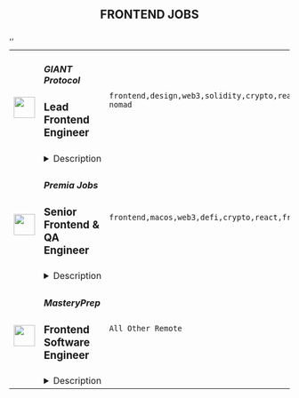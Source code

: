 <div align="center"><h2>FRONTEND JOBS</h2></div><table><tr>
                <td width="100" height="100" rowspan="2">
                    <img src="https://remoteok.com/assets/img/jobs/eff8deca4c4b388328a92536d71df4b01674890120.peg" width="38px" height="auto">
                </td>
                <td width="300">
                    <h5>GIANT Protocol</h5>
                    <h3>Lead Frontend Engineer</h3>
                </td>
                <td width="300">
                    <code>frontend,design,web3,solidity,crypto,react,support,software,code,web,scrum,financial,nosql,typescript,mobile,lead,junior,excel,telecom,go,engineer,backend,digital nomad</code>
                </td>
                <td width="200">
                <text>3 days ago</text>
                </td>
                <td width="100" rowspan="2">
                <a href="https://remoteOK.com/remote-jobs/remote-lead-frontend-engineer-giant-protocol-185695" align="right" target="_blank">Apply</a>
                </td>
            </tr>
            <tr>
                <td colspan="3">
                <details><summary>Description</summary>
                <div class="content-intro">
<p>The GIANT Protocol Foundation aims to empower the world to build a more open and inclusive internet. It created the GIANT Protocol to decentralize and democratize access to connectivity and financial services for all. Itâs a new web3 telecommunications layer that coordinates, tokenizes, and financializes ownership of the entire telecom ecosystem.</p>
<p>GIANT Connect is a consumer app powered by GIANT Protocol offering the most fun and rewarding way to stay connected to the Internet. Access inflight wifi on thousands of planes, mobile networks in 120 countries, and 68M free and premium wifi hotspots globally. Earn crypto rewards when you go online and when you donât.</p>
<p> </p>
</div><p> </p>
<h2><span style="font-weight:400;">Position Overview</span></h2>
<p><span style="font-weight:400;">We are looking for a seasoned frontend engineer, to join our growing team, who specializes in client side software application development - Single/multi page webapp, etc. with a passion for writing test-driven code. In this role you will be primarily working in </span><strong>React, Typescript </strong><span style="font-weight:400;">libraries/languages on existing code bases or creating new applications as required.</span></p>
<h2><span style="font-weight:400;">Responsibilities</span></h2>
<ul>
<li style="font-weight:400;"><span style="font-weight:400;">Build robust and scalable client side software and services in React, Typescript, etc.</span></li>
<li style="font-weight:400;"><span style="font-weight:400;">Help improve our code quality through writing unit and functional tests, improving coding standards and performing code reviews.</span></li>
<li style="font-weight:400;"><span style="font-weight:400;">Work with the product and design teams to understand business goals, end-user requirements and then translate that into a beautiful and efficient frontend application that will be used by millions of users.</span></li>
<li style="font-weight:400;"><span style="font-weight:400;">Work with backend engineers to integrate backend business logic, REST APIs with the frontend web apps/dapps. </span></li>
<li style="font-weight:400;"><span style="font-weight:400;">Integrate with web3 libraries and sdks like EtherJS, Polkadot{JS}, etc.</span></li>
<li style="font-weight:400;"><span style="font-weight:400;">Participate in brainstorming sessions and contribute ideas to improve our product and technology.</span></li>
<li style="font-weight:400;"><span style="font-weight:400;">Document decisions and its future impacts.</span></li>
<li style="font-weight:400;"><span style="font-weight:400;">Join sprints and scrum calls with our cross-regional team for successful delivery of product.</span></li>
<li style="font-weight:400;"><span style="font-weight:400;">Guide and mentor junior developers.</span></li>
</ul>
<h2><span style="font-weight:400;">Requirements/Skills</span></h2>
<ul>
<li style="font-weight:400;"><span style="font-weight:400;">5+ years of recent coding experience in writing React and Typescript web applications and/or dapps.</span></li>
<li style="font-weight:400;"><span style="font-weight:400;">Experience working with NoSQL databases like MongoDB.</span></li>
<li style="font-weight:400;"><span style="font-weight:400;">Solid software design knowledge â you should know how to create software thatâs extensible, reusable and meets desired architectural objectives.</span></li>
<li style="font-weight:400;"><span style="font-weight:400;">Passionate about solving complex problems and take pride in their code and development standards.</span></li>
<li style="font-weight:400;"><span style="font-weight:400;">Effective communication skills: Regularly achieve consensus with peers, and provide clear status updates.</span></li>
<li style="font-weight:400;"><span style="font-weight:400;">Ability to work independently and in a team environment.</span></li>
</ul>
<h2><span style="font-weight:400;">Bonus skills</span></h2>
<ul>
<li style="font-weight:400;"><span style="font-weight:400;">Experience with full stack development</span></li>
<li style="font-weight:400;"><span style="font-weight:400;">Experience developing Solidity smart contracts </span></li>
<li style="font-weight:400;"><span style="font-weight:400;">Familiarity with blockchain and web3 technologies</span></li>
</ul><div class="content-conclusion">
<h3><strong>Company Values</strong></h3>
<p><strong>Thinking in possibilities</strong><span style="font-weight:400;">: We realize that most see the world in terms of what is not possible. We believe the future is made by those who see what </span><em><span style="font-weight:400;">is</span></em><span style="font-weight:400;"> possible. Seeing a path of possibilities requires intellectual curiosity, dedication, and diligence. We are big thinkers and believers but also pragmatists, focused on relentless execution.</span></p>
<p><strong>Integrity of word, thought, and action</strong><span style="font-weight:400;">: Integrity is what is behind our words, thoughts, and </span><span style="font-weight:400;">actions. We help ourselves and others to stay true to why we do things so we can align, </span><span style="font-weight:400;">together, for the highest purpose.</span></p>
<p><strong>Diversity of perspectives:</strong><span style="font-weight:400;"> A good discussion is one that ends with all participants feeling </span><span style="font-weight:400;">that the other participants understood them, even if they had different ideas. This requires trust, </span><span style="font-weight:400;">vulnerability, and compassion. We believe organizations where people can truly co-create will </span><span style="font-weight:400;">thrive.</span></p>
<p><strong>Winning with purpose: </strong><span style="font-weight:400;">We are mission focused and realize that winning is a requirement to </span><span style="font-weight:400;">achieve lasting change that benefits everyone. Even though we love to compete, we understand that winning is not the same as success, but is needed to succeed.</span></p>
<p><strong>Ownership is key:</strong><span style="font-weight:400;"> When we own our successes, failures, best qualities, and flaws, we can truly work in a team, as a team. Ownership unlocks greatness as a team because it </span><span style="font-weight:400;">enables us to support and be supported.</span></p>
<p><strong>The excellence of being:</strong><span style="font-weight:400;"> Excellence is an expression of beingâof what we want for ourselves </span><span style="font-weight:400;">and others. It is passion turned into action. We share a desire to learn and excel while being </span><span style="font-weight:400;">comfortable with failing. Excellence comes when weâre courageously open about what we </span><span style="font-weight:400;">desire for this world.</span></p>
<p><strong>Unity in consciousness:</strong><span style="font-weight:400;"> We understand that we are all one. We are all working towards moving humanity forward in unique ways. We firmly believe that there is infinitely more that unites us than divides us, and our work is to bring that out in the world.</span></p>
<h3><strong>Benefits:</strong></h3>
<ul>
<li style="font-weight:400;"><span style="font-weight:400;">Competitive salary with generous token plan</span></li>
<li style="font-weight:400;"><span style="font-weight:400;">Unlimited PTO and flexible remote options</span></li>
<li style="font-weight:400;"><span style="font-weight:400;">Health benefits: medical, dental, vision, EAP, virtual medicine, and more </span></li>
<li style="font-weight:400;"><span style="font-weight:400;">401k with company match</span></li>
<li style="font-weight:400;"><span style="font-weight:400;">Annual professional development budget</span></li>
</ul>
</div><br/><br/>Please mention the word **REVEL** and tag RNDQuMTk1LjQ5LjE2OQ== when applying to show you read the job post completely (#RNDQuMTk1LjQ5LjE2OQ==). This is a beta feature to avoid spam applicants. Companies can search these words to find applicants that read this and see they're human.
                </details>
                </td>
            </tr>,<tr>
                <td width="100" height="100" rowspan="2">
                    <img src="https://remoteok.com/assets/img/jobs/63013601bf00f5ea722c496e44c49c941674803739.peg" width="38px" height="auto">
                </td>
                <td width="300">
                    <h5>Premia Jobs</h5>
                    <h3>Senior Frontend & QA Engineer</h3>
                </td>
                <td width="300">
                    <code>frontend,macos,web3,defi,crypto,react,front-end,architect,technical,testing,test,web,qa,financial,css,senior,analytics,engineer,engineering</code>
                </td>
                <td width="200">
                <text>4 days ago</text>
                </td>
                <td width="100" rowspan="2">
                <a href="https://remoteOK.com/remote-jobs/remote-senior-frontend-qa-engineer-premia-jobs-185204" align="right" target="_blank">Apply</a>
                </td>
            </tr>
            <tr>
                <td colspan="3">
                <details><summary>Description</summary>
                <div>Senior Frontend & QA Engineer - Remote</div><div><br></div><div>Premia is a decentralized options platform connecting traders and liquidity providers of all backgrounds.  Offering non-custodial options to hedge, speculate, or earn yield on your digital assets.Â  Premia offers first of its kind automated market maker solutions in the DeFi space for Options Contracts through our use of Smart Liquidity Pools and Dynamic Pricing.Â  Premia enables best-in-class pricing based on market volatility, providing fully-featured peer-to-pool trading and capital efficiency to DeFi options.</div><div>Â </div><div>We are one of the smallest and most impactful teams in crypto. We are a globally distributed organization, with all positions being fully remote.</div><div>Â </div><div>Weâre looking for a passionate, self-motivated engineer to help us build the next generation of financial products. As a dedicated Engineering hire, you will gain ownership over our existing suite of web products, as well as the ability to influence the creation, design, and execution of future products. You will be responsible for ensuring a consistent, high-quality user experience across trading interfaces, data-heavy analytics pages, documentation portals, subgraph on <a href="https://thegraph.com/explorer" class="postings-link" rel="noopener noreferrer nofollow">The Graph</a> and more.</div><div><br></div><div><b>Who are you?</b></div><div><br></div><div><span style="font-size:11pt;">A senior-level front-end engineer (JS/TS + React veteran) with a passion for smashing bugs who is also native to the crypto space. You can write and speak fluent English and have great communication skills.</span></div><div><br></div><div><span style="font-size:11pt;">You love debugging, you like doing detective work to figure out the cause of the problem and ultimately resolving it.Â </span></div><div><br></div><div><span style="font-size:11pt;">You have experience and are culturally aligned with fast-moving small teams. You have worked at remote (globally distributed) startups before. </span></div><div><br></div><div><span style="font-size:11pt;">You are self-driven, are comfortable wearing many hats, can ship patches and features swiftly when needed. You can identify company priorities, own them, and iterate quickly to ship the best solution.</span></div><div><br></div><div><b>The Role:</b></div><div><br></div><div><span style="font-size:11pt;">Senior engineers are expected to take big complex tasks single-handedly.Â </span></div><div><br></div><div><span style="font-size:11pt;">As a Senior frontend + QA engineer you will be the bridge between bug reporting and bug termination. You will manage several communication channels as well as our bug reporting process to make sure all QA tasks are correctly prioritized and executed.Â </span></div><div><br></div><div><span style="font-size:11pt;">You will work closely with both the Front-end team and the QA team to help build and maintain react components, as well as helping shape our automated testing pipelines. </span></div><div><br></div><div><b>Responsibilities</b></div><div><span style="font-size:11pt;">As a Web3 Architect you will:</span></div><div>
<span style="font-size:14.6667px;">-</span><span style="font-size:11pt;">Create and document automated and manual test plans and procedures</span>
</div><div>
<span style="font-size:14.6667px;">-</span><span style="font-size:11pt;">Configure and set up testing environments</span>
</div><div>
<span style="font-size:14.6667px;">-</span><span style="font-size:11pt;">Implement, run, and monitor automated tests</span>
</div><div>
<span style="font-size:14.6667px;">-</span><span style="font-size:11pt;">Write scripts in the language of your choice that can help us improve the QA process</span>
</div><div>
<span style="font-size:14.6667px;">-</span><span style="font-size:11pt;">Onboard new individuals into the Web3 Architecture team</span>
</div><div>
<span style="font-size:14.6667px;">-</span><span style="font-size:11pt;">Mentor team members to refine their technical and architectural skills</span>
</div><div>
<span style="font-size:14.6667px;">-</span><span style="font-size:11pt;">Build, test, and ship features, patches, and updates to our web app</span>
</div><div>
<span style="font-size:14.6667px;">-</span><span style="font-size:11pt;">Collaborate with the team and cross-functional partners on all aspects of product development</span>
</div><div>
<span style="font-size:14.6667px;">-</span><span style="font-size:11pt;">Identify and advocate for team-wide areas of improvement and best practices</span>
</div><div><br></div><div><b>Requirements</b></div><div>
<span style="font-size:14.6667px;">-</span><span style="font-size:11pt;">At least 3 years with </span><b><span style="font-size:11pt;">JS/TS + React</span></b>
</div><div>
<span style="font-size:14.6667px;">-</span><span style="font-size:11pt;">At least 3 years of TDD with extensive experience in designing manual tests</span>
</div><div>
<span style="font-size:14.6667px;">-</span><span style="font-size:11pt;">Extensive experience with CSS libraries (</span><b><span style="font-size:11pt;">MUI</span></b><span style="font-size:11pt;">Â </span><span style="font-size:14.6667px;">preferred</span><span style="font-size:11pt;">)</span>
</div><div>
<span style="font-size:14.6667px;">-</span><span style="font-size:11pt;">Outstanding communication skills</span>
</div><div>
<span style="font-size:14.6667px;">-</span><span style="font-size:11pt;">Some experience with crypto is required</span>
</div><div>
<span style="font-size:14.6667px;">-</span><span style="font-size:11pt;">Fluency with different operating systems (Linux, MacOS etc.)</span>
</div><div>
<span style="font-size:14.6667px;">-</span><span style="font-size:11pt;">Experience with multiple browsers (Brave, Firefox, Safari, Chrome)</span>
</div><div>
<span style="font-size:14.6667px;">-</span><span style="font-size:11pt;">(Nice to have) Experience with web wallets such as </span><b><span style="font-size:11pt;">Metamask</span></b><span style="font-size:11pt;"> and </span><b><span style="font-size:11pt;">WalletConnect</span></b>
</div><div>
<span style="font-size:14.6667px;">-</span><span style="font-size:11pt;">(Nice to have) Experience with </span><b><span style="font-size:11pt;"><a href="http://ethers.js" rel="noopener noreferrer nofollow">ethers.js</a></span></b><span style="font-size:11pt;"> or </span><b><span style="font-size:11pt;"><a href="http://web3.js" rel="noopener noreferrer nofollow">web3.js</a></span></b><span style="font-size:11pt;"> libraries</span>
</div><div>
<span style="font-size:14.6667px;">-</span><span style="font-size:11pt;">(Nice to have) Experience with CI/CD tools (</span><b><span style="font-size:11pt;">Github Actions</span></b><span style="font-size:11pt;">Â </span><span style="font-size:14.6667px;">preferred</span><span style="font-size:11pt;">)</span>
</div><div>
<span style="font-size:14.6667px;">-</span><span style="font-size:11pt;">(Nice to have) Experience with automation tools (</span><b><span style="font-size:11pt;">Playwright</span></b><span style="font-size:11pt;">Â </span><span style="font-size:14.6667px;">preferred</span><span style="font-size:11pt;">)</span>
</div><div>
<span style="font-size:14.6667px;">-</span><span style="font-size:11pt;">(Nice to have) Experience with Discord and Discord web hooks. </span>
</div><div><b>Benefits</b></div><div>Work from anywhere (Remote first), Flexible working hours, Flexible vacation policy, Competitive Salary + Token bonus (portion or all can be paid in Crypto).Â  Premia is committed to a diverse and inclusive workplace and is an equal opportunity employer. We do not discriminate on the basis of race, national origin, gender, gender identity, sexual orientation, protected veteran status, disability, age, or other legally protected status.</div><div><br></div><div>Premia welcomes all qualified persons to apply. Compensation will be competitive and commensurate with experience. This is a full time role.</div><div><br></div><div>To find out more you can view their website at <a href="https://premia.finance/" class="postings-link" rel="noopener noreferrer nofollow">https://premia.finance/</a>
</div><br/><br/>Please mention the word **LUSH** and tag RNDQuMTk1LjQ5LjE2OQ== when applying to show you read the job post completely (#RNDQuMTk1LjQ5LjE2OQ==). This is a beta feature to avoid spam applicants. Companies can search these words to find applicants that read this and see they're human.
                </details>
                </td>
            </tr>,<tr>
                <td width="100" height="100" rowspan="2">
                    <img src="https://wwr-pro.s3.amazonaws.com/logos/0083/6003/logo.gif" width="38px" height="auto">
                </td>
                <td width="300">
                    <h5>MasteryPrep</h5>
                    <h3> Frontend Software Engineer</h3>
                </td>
                <td width="300">
                    <code>All Other Remote</code>
                </td>
                <td width="200">
                <text>6 days ago</text>
                </td>
                <td width="100" rowspan="2">
                <a href="https://weworkremotely.com/listings/masteryprep-frontend-software-engineer-1" align="right" target="_blank">Apply</a>
                </td>
            </tr>
            <tr>
                <td colspan="3">
                <details><summary>Description</summary>
                <img src="https://we-work-remotely.imgix.net/logos/0083/6003/logo.gif?ixlib=rails-4.0.0&w=50&h=50&dpr=2&fit=fill&auto=compress" />

<p>
  <strong>Headquarters:</strong> Baton Rouge, Louisiana, United States
    <br /><strong>URL:</strong> <a href="http://www.masteryprep.com">http://www.masteryprep.com</a>
</p>

<p><strong>About the Opportunity</strong></p>
<p>MasteryPrep is assembling an onshore development team to work exclusively on "greenfield" initiatives. We are looking for talented software engineers to help us level the playing field in education by building the most effective test preparation available, bar none. We believe that the best way to build this experience is by creating a diverse team of people from different backgrounds, races, religions, genders, sexual orientations, ages, and experiences. The team we are building must be aligned to our core values of:</p>
<ul> <li> <strong>Go pro.</strong> Or go home. Get better than the best.</li> <li> <strong>Do right.</strong> Period.</li> <li> <strong>Make it happen.</strong> Excuses never built anything.</li> <li> <strong>Make it awesome.</strong> There is no equality without quality.</li> <li> <strong>Customers are forever.</strong> This company is for them.</li> </ul>
<p><strong>Requirements</strong></p>
<p><strong>About the Role</strong></p>
<p>As a Frontend Software Engineer, you will be responsible for—but not limited to—implementation, testing, and partnering with our product, operations, and support teams. Building great products is a highly collaborative effort, so it's essential that you are a team player with solid communication skills.</p>
<p><br></p>
<p><strong>Success criteria:</strong></p>
<ul> <li>You work collaboratively and respectfully with cross-functional teams to design cutting edge education products that change the world</li> <li>You propose innovative and creative ideas to solve tough engineering challenges that scale</li> <li>You raise the bar on quality, testing, and performance to ensure the product reliably performs</li> <li>You help identify and implement best practices and standards throughout the code and our processes</li> <li>You own quality issues and failures and work to actively resolve them with a sense of urgency</li> <li>You constantly strive to build an inclusive, supportive, and positive work environment</li> </ul>
<p><strong>Our development environment:</strong></p>
<ul> <li>React</li> <li>Typescript</li> <li>Mocha</li> <li>Cypress</li> <li>Storybook</li> <li>Material UI</li> <li>Lerna</li> <li>GraphQL</li> <li>Google App Engine</li> <li>Google Cloud Run</li> <li>Google Cloud Functions</li> <li>Google Compute Engine</li> <li>Google Firestore</li> <li>Google BigQuery</li> <li>Postgres</li> <li>GitLab</li> </ul>
<p><strong>Integrated 3rd Party Solutions:</strong></p>
<ul> <li>Mux</li> <li>DocRaptor</li> <li>Wistia</li> <li>Schoology</li> <li>Classlink</li> <li>Clever</li> <li>Google Analytics</li> <li>NewRelic</li> </ul>
<p><strong>What you will be building</strong></p>
<p>While support and maintenance for existing platforms may be required from time to time, this role will primarily focus on our "greenfield" initiatives. MasteryPrep is wholly committed to building cutting-edge technology solutions to level the playing field for education. These solutions will include innovative use of video streaming, 2D/3D interactions, and real-time collaborative systems at scale. Our platform has to scale to support interactions in hundreds of live classrooms with up to 250+ students in a single class. This is not a job for the faint of heart. However, if projects and challenges of this scale excite you, then you may be the right fit for the role.</p>
<p>We look forward to hearing from you.</p>
<p><strong>Benefits</strong></p>
<ul> <li>100% Remote</li> <li>Flex work hours</li> <li>Full Medical, Dental and Vision with HSA eligibility</li> <li>401K with company contribution</li> <li>Salary $150K+</li> </ul>
<p><strong>About MasteryPrep</strong></p>
<p>Did you know that nearly 90% of low-income students graduate high school without a college-ready ACT or SAT score? We're here to change that.</p>
<p>MasteryPrep's mission is to level the college admissions playing field by helping all students access the most effective ACT and SAT prep programs on the market. Unlike traditional prep, MasteryPrep works even for students who struggle with tests, and through our partnerships with school districts, is provided at no cost to students or their families.</p>
<p>So far, over 1 million students have benefitted from our programs, and we're just getting started. We need your help!</p>
<p>Join a diverse, high-energy, mission-driven team that is genuinely making an impact and strives to be on the cutting edge of making education technology work in the classroom.</p>
<p>MasteryPrep is one of the fastest-growing ed-tech companies in the country:</p>
<ul> <li>Inc. 5000 four years in a row</li> <li>Entrepreneur 360 Company</li> <li>Louisiana Growth Leader, 2020 and 2021</li> <li>Council for Opportunity in Education Preferred Provider of ACT &amp; SAT Prep</li> <li>#1 Provider of ACT Preparation (&gt;5% of all U.S. test-takers)</li> </ul>
<p>Our diverse team consists of compassionate, intelligent, and highly energetic individuals. Remote team members are connected to the whole through appropriate touch-points, support, and partnerships.</p>
<p>We invest in our team. Come grow with us!</p>

<p><strong>To apply:</strong> <a href="https://weworkremotely.com/remote-jobs/masteryprep-frontend-software-engineer-1">https://weworkremotely.com/remote-jobs/masteryprep-frontend-software-engineer-1</a></p>

                </details>
                </td>
            </tr>,<tr>
                <td width="100" height="100" rowspan="2">
                    <img src="https://wwr-pro.s3.amazonaws.com/logos/0083/5763/logo.gif" width="38px" height="auto">
                </td>
                <td width="300">
                    <h5>Contra</h5>
                    <h3> Frontend Engineer at Contra</h3>
                </td>
                <td width="300">
                    <code>Front-End Programming</code>
                </td>
                <td width="200">
                <text>11 days ago</text>
                </td>
                <td width="100" rowspan="2">
                <a href="https://weworkremotely.com/remote-jobs/contra-frontend-engineer-at-contra" align="right" target="_blank">Apply</a>
                </td>
            </tr>
            <tr>
                <td colspan="3">
                <details><summary>Description</summary>
                <img src="https://we-work-remotely.imgix.net/logos/0083/5763/logo.gif?ixlib=rails-4.0.0&w=50&h=50&dpr=2&fit=fill&auto=compress" />

<p>
  <strong>Headquarters:</strong> San Francisco
    <br /><strong>URL:</strong> <a href="http://www.contra.com">http://www.contra.com</a>
</p>

<div>Contra is looking for a talented front-end developer to build a couple marketing landing pages, including a redesigned contra.com homepage! These pages will be key conversion points to bring both Independents and Clients to Contra.<br><br>
</div><div>
<br>While this is a one-off project to build and launch a couple marketing landing pages, there is opportunity for expanded scope based on success in this first project.<br><br>
</div><div>
<br>This will require experience coding with React and you will be coordinating directly with Contra engineers throughout this project.<br><br><br>Project budget: $1000 - $5000</div>

<p><strong>To apply:</strong> <a href="https://weworkremotely.com/remote-jobs/contra-frontend-engineer-at-contra">https://weworkremotely.com/remote-jobs/contra-frontend-engineer-at-contra</a></p>

                </details>
                </td>
            </tr>,<tr>
                <td width="100" height="100" rowspan="2">
                    <img src="https://pbs.twimg.com/profile_images/1397471927132844033/jN-wuufb_400x400.jpg" width="38px" height="auto">
                </td>
                <td width="300">
                    <h5>Supabase</h5>
                    <h3>Frontend Engineer (marketing focus)</h3>
                </td>
                <td width="300">
                    <code></code>
                </td>
                <td width="200">
                <text>0 days ago</text>
                </td>
                <td width="100" rowspan="2">
                <a href="https://boards.greenhouse.io/supabase/jobs/4776924004" align="right" target="_blank">Apply</a>
                </td>
            </tr>
            <tr>
                <td colspan="3">
                <details><summary>Description</summary>
                
    <div class="content-intro"><p><img src="https://pbs.twimg.com/media/FIdU8GJWQAUGWRA?format=jpg&amp;name=small" alt="Join Supabase" width="680" height="453"></p></div>

    <p>We're looking for a frontend engineer to join our team to help change the way developers build their applications.</p>
<p>You'll be primarily responsible for growing and maintaining <a href="https://supabase.com/">https://supabase.com/</a>.</p>
<p>You'll be an indispensable part of the team. By working closely with our founders as well as our marketing, design, and front end teams, you'll be directly contributing to technical choices, building team culture and co authoring internal processes for a growing team.</p>
<p>This is an opportunity to truly take ownership and become a code owner, defining how it evolves, and how we can can scale our users, team, product and processes. A lot of job ads say this, but we truly mean it. Your role is to shape and implement the visual and interactive direction for the Supabase brand.</p>
<p>You care about attention to detail, the quality and robustness of code you write, but also about collaborating with others. Reviewing fairly, honestly and without ego other team member's work and helping them become the best they can be.</p>
<p>You've worked in multi disciplinary teams before, working with designers, developers, marketeers, customer support and sales staff. You communicate problems at high level and can convey your assumptions, issues and progress to others effectively and honestly. These are the key pieces of effective self-managing.</p>
<p><strong>What we need</strong></p>
<p>This role requires three critical attributes:</p>
<ol>
<li>Ability to deliver beautiful, <strong>polished</strong> interactive marketing visuals. For this role, we’re looking for someone who leans close to the front of the frontend —&nbsp;think: polish, animations, interactivity. You’ll ideally be pretty good in Figma and able to create your own designs (with the help of the design team). We’re not expecting that you’ll be a true designer, but you’ll ideally have a great design sense. We’re looking for someone who regularly spends time in DevTools inspecting the homepage of Stripe or Linear.</li>
<li>Ability to write great production <strong>React</strong> code. React is the language of your UI work. We’re looking for someone with a several years of production React experience at high user scale, and for user-facing applications. The latest with hooks and everything else in the ecosystem. Again, this role leans closer to the front of the frontend: we’re more interested in how you’ve used React to achieve an amazing visual experience than how you setup Redux to manage an app’s state. The more you know about React and the ecosystem the better, but this role skews heavily towards the visual/interactive.</li>
<li>Ability to <strong>self-manage</strong>. Every company will expect you to self-manage to some degree, but Supabase takes this to a new level. We are a flat, early-stage startup without a lot of structure. To thrive in this environment, you’ll need to be a motivated self-starter who is good working asynchronously across multiple teams. We’re looking for someone who will identify things that need improvement and put their heads down until it’s shipped.</li>
</ol>
<p><strong>Responsibilities</strong></p>
<ul>
<li>Build our marketing site (<a href="https://supabase.com">https://supabase.com</a>), iterating on existing pages and building great new landing/marketing pages.</li>
<li>Exploring and experiment with animation, canvas, 3D libraries to explore ideas.</li>
<li>Take ownership of the marketing frontend stack and config. Planning and iterating on it based on a roadmap that you have an active voice in moulding.</li>
<li>Build tools and sub-sites within the Supabase ecosystem, occasionally dog fooding our own work.</li>
<li>Interact with the wider developer community with blog posts, social media, Discord, Github; interacting with customers on a daily basis.</li>
<li>Improve the performance and quality of our code.</li>
<li>Be actively available and keen to work on other products within Supabase when needed. This would include the Docs website, the Dashboard, or any other properties, applying the same responsibilities of the above to it.</li>
</ul>
<p><strong>Must have requirements:</strong></p>
<ul>
<li>5+ years experience in web development (Javascript(ES6/ESNext), HTML, CSS), with focus on highly polished UI work</li>
<li>2+ years experience using modern React (functions, hooks, etc) in a production environment</li>
<li>Experience using a React UI library like Radix</li>
<li>Experience with design software (Figma, Sketch)</li>
<li>Willingness to work in an agile / “everything in flux” / “everyday changes” environment</li>
<li>Willingness to evolve and shape the development tools/stack</li>
<li>Fluent in the English language (majority of our internal communication is written)</li>
</ul>
<p><strong>Nice to haves:</strong></p>
<ul>
<li>Opinions and ideas on how to align teams to work effectively</li>
<li>Experience working on large projects, and the code and contribution complexities that come with it</li>
<li><strong>Figma:</strong> Experience integrating with Figma design tokens or the Figma api into a design system</li>
<li><strong>Accessibility:</strong> Experience building to a WCAG standard</li>
<li><strong>Typescript:</strong> we use Typescript everywhere, but this isn’t a dealbreaker. We’ll give the right candidate the opportunity to learn.</li>
<li><strong>Tailwind</strong>: we use Tailwind as our framework for applying styles across our apps. If you’ve got a ton of experience with another system, you’ll pick up Tailwind quickly.</li>
<li><strong>Next.JS</strong>: All of our apps are built on Next.JS. Experience with Next is a bonus, but if you know React really well, you’ll have no trouble learning Next.JS.</li>
<li><strong>PostgreSQL</strong>: Supabase is a Postgres company, any database experience would be an asset.</li>
</ul>
<p><strong>We offer:</strong></p>
<ul>
<li>100% remote work from anywhere in the world. No location-based adjustment to your salary.</li>
<li>Autonomous work. We work collaboratively on projects, but you set your own pace.</li>
<li>Health, Vision and Dental benefits. Supabase covers 100% of the cost for employees and 80% for dependents</li>
<li>Generous Tech Allowance for any office setup you need</li>
<li>Annual Education Allowance</li>
<li>Annually run off-sites.</li>
</ul>
<p>We are a fully remote and globally distributed team. We hire internationally, inside and outside of the United States. We have a global salary structure vs location based pay adjustments and highly appreciate compensation transparency initiatives. The estimated salary range for this role is: $139,000 - $164,000 USD.&nbsp;</p>

    

    <div class="content-conclusion"><h3>BUILD IN A WEEKEND. SCALE TO BILLIONS</h3>
<p>Supabase adds auth, realtime, and restful APIs to Postgres without a single line of code.</p>
<p>Each project within Supabase is an isolated&nbsp;Postgres cluster, allowing customers to scale independently, while still providing the features that you need to build: instant database setup, auth, row level security, realtime data streams, auto-generating APIs, and a simple to use web interface.</p>
<p>We are a fully remote company.</p>
<p>Key Tech: Javascript, Typescript, Go, Elixir, PostgREST (haskell), Postgres, Pulumi.</p>
<h3><a id="about-the-team" class="anchor"></a>About the team</h3>
<ul>
<li>We're a startup. It's unstructured.</li>
<li>Collectively founded more than a dozen venture-backed companies.</li>
<li>More than 10 different nationalities.</li>
<li>We deeply believe in <a href="https://supabase.com/blog/2022/03/25/should-i-open-source-my-company" target="_blank">the efficacy of collaborative open source</a>. We support existing communities and tools, rather than building "yet another xx".</li>
<li>We "dogfood" everything. If you use it in your project, we use it in Supabase.</li>
</ul>
<h2><a id="process" class="anchor"></a>Process</h2>
<ul>
<li>The entire process is fully remote and all communication will happen over email or via video chat.</li>
<li>Once you've submitted your application, the team will review your submission, and may reach out for a short screening interview over video call.</li>
<li>If you pass the screen you will be invited to up to four follow up interviews. The calls:
<ul>
<li>usually take between 20-45 minutes each depending on the interviewer.</li>
<li>are all 1:1.</li>
<li>will be with both founders, a member of either the growth or engineering team (depending on the role), and usually one other person from your immediate team or function.</li>
</ul>
</li>
<li>Once the interviews are over, the team will meet to discuss several roles and candidates and may:
<ul>
<li>ask one or two follow-up questions over email or a quick call.</li>
<li>go directly to making an offer.</li>
</ul>
</li>
</ul>
<h2>&nbsp;</h2></div>

                </details>
                </td>
            </tr>,<tr>
                <td width="100" height="100" rowspan="2">
                    <img src="https://pbs.twimg.com/profile_images/1445184469132926979/udMW3mSs_400x400.jpg" width="38px" height="auto">
                </td>
                <td width="300">
                    <h5>Slab</h5>
                    <h3>Senior Frontend Engineer</h3>
                </td>
                <td width="300">
                    <code></code>
                </td>
                <td width="200">
                <text>0 days ago</text>
                </td>
                <td width="100" rowspan="2">
                <a href="https://jobs.lever.co/slab/287fe35f-9e9d-4d5a-a2d5-d1d7fc67c347" align="right" target="_blank">Apply</a>
                </td>
            </tr>
            <tr>
                <td colspan="3">
                <details><summary>Description</summary>
                <div class="section page-centered" data-qa="job-description"><div><b style="font-size: 18px">About: </b></div><div><br></div><div>At&nbsp;<a href="https://slab.com/" class="postings-link">Slab</a>, we believe that knowledge is the foundation of any organization's success. When a team's collective knowledge is accessible, that team's potential is limitless. That's why we're making the workplace a source of learning and purpose through knowledge-sharing. Our product helps teams easily create, organize, and discover knowledge across the entire company, from non-technical to tech-savvy. Thousands of customers rely on Slab across their entire workforces, including Asana, Benchling, and Fivetran.</div><div><br></div><div>As a small product-focused company, you'll join a team of experienced engineers, working on shipping features that delight users, fixing issues that get in their way while keeping our codebase, infrastructure, and tooling modern and well-maintained. We are globally distributed, with processes that minimize meetings and overhead, letting makers build on the maker's schedule.</div></div><div class="section page-centered"><div><h3>Technologies we use</h3><ul class="posting-requirements plain-list"><ul><li>React + TypeScript + Sass</li><li>GraphQL + Apollo + Absinthe</li><li>Elixir + Phoenix</li><li>Postgres + Redis</li><li>Docker + Kubernetes</li><li>Google Cloud Platform </li></ul></ul></div></div><div class="section page-centered"><div><h3>Sound like you? </h3><ul class="posting-requirements plain-list"><ul><li>You have a strong technical background, with experience solving complex engineering challenges</li><li>You love delighting users with great product experiences and resolving issues that get in their way</li><li>You're curious to learn and demonstrate the ability to do so very quickly</li><li>You communicate with clearly and concisely, whether with teammates or users</li><li>You are self-motivated and possess a strong work ethic</li><li>You are passionate about knowledge-sharing and identify with Slab's mission and values</li></ul></ul></div></div><div class="section page-centered"><div><h3>What we value:</h3><ul class="posting-requirements plain-list"><ul><li><b>Stay lean</b>&nbsp;- We strive for the greatest possible impact with the fewest number of employees. We empower our teammates with the most leveraged tools and efficient processes.</li><li><b>Default to open</b>&nbsp;- We encourage and nurture open exchanges of knowledge and ideas — while acting with respect and regard for each other.</li><li><b>Think rigorously</b>&nbsp;- We act and execute after careful thought and examination of known information, while acknowledging the risks we accept in its absence.</li><li><b>Say no</b>&nbsp;- We aim to deliver exceptionally high value in a small set of focus areas. We willingly abstain from good ideas to give only the most promising paths the attention they deserve.</li><li><b>The best prevails</b>&nbsp;- Whether an idea or an individual, the best will rise to the top at Slab. Ideas we pursue can come from anywhere, and individuals gain responsibilities due to outperformance.</li><li><b>Global optimization</b>&nbsp;- We believe that our mission — to make the workplace a source of learning and purpose — is the ultimate priority, above any single project, team, or individual.</li></ul></ul></div></div><div class="section page-centered"><div><h3>Benefits:</h3><ul class="posting-requirements plain-list"><ul><li>Full health insurance (USA) or stipend (International)</li><li>Wellness &amp; remote work stipends</li><li>$5k workspace setup, renewed biannually</li><li>7-year options exercise window</li></ul></ul></div></div><!--[2022-11-28] [GOLD-2535] Remove payTransparencyV1 when feature flag is fully removed--><div class="section page-centered" data-qa="closing-description"><div><i>Slab is an equal opportunity employer. We welcome people of diverse backgrounds, experiences, and perspectives.</i></div></div><div class="section page-centered last-section-apply" data-qa="btn-apply-bottom"><a class="postings-btn template-btn-submit hex-color" data-qa="show-page-apply" href="https://jobs.lever.co/slab/287fe35f-9e9d-4d5a-a2d5-d1d7fc67c347/apply">Apply for this job</a></div>
                </details>
                </td>
            </tr></table>